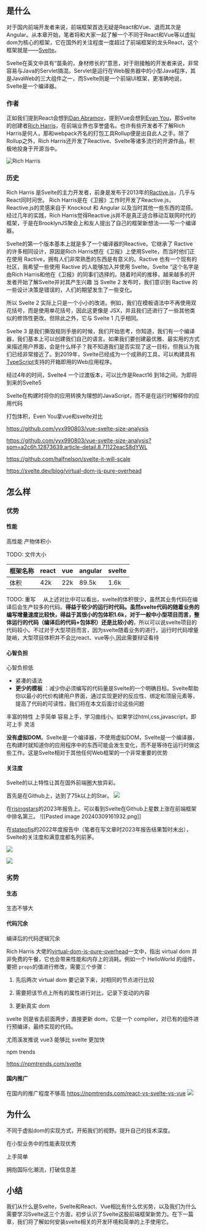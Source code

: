 ## 是什么

对于国内前端开发者来说，前端框架首选无疑是React和Vue、退而其次是Angular。从本章开始，笔者将和大家一起了解一个不同于React和Vue等以虚拟dom为核心的框架，它在国外的关注程度一度超过了前端框架的龙头React，这个框架就是——[Svelte](https://github.com/sveltejs/svelte)。

Svelte在英文中具有“苗条的，身材修长的”意思，对于刚接触的开发者来说，非常容易与Java的Servlet搞混。Servlet是运行在Web服务器中的小型Java程序，其是JavaWeb的三大组件之一，而Svelte则是一个前端UI框架，更准确地说，Svelte是一个编译器。

### 作者

正如我们提到React会想到[Dan Abramov](https://github.com/gaearon)，提到Vue会想到[Evan You](https://github.com/yyx990803)，那Svelte的创建者[Rich Harris](https://github.com/Rich-Harris)，在前端业界也享誉盛名。也许有些开发者不了解Rich Harris是何人，那和webpack齐名的打包工具Rollup便是出自此人之手。除了Rollup之外，Rich Harris还开发了Reactive、Svelte等诸多流行的开源作品，积极地投身于开源当中。

![Rich Harris](01-5.jpeg)

### 历史

Rich Harris 是Svelte的主力开发者，前身是发布于2013年的[Ractive.js](https://github.com/ractivejs/ractive)，几乎与React同时问世。
Rich Harris是在《卫报》工作时开发了Reactive.js，Reactive.js的灵感来自于 Knockout 和 Angular 以及当时其他一些东西的混搭。经过几年的实践，Rich Harris觉得Reactive.js并不是真正适合移动互联网时代的框架，于是在BrooklynJS聚会上和友人提出了自己的框架新想法——写一个编译器。

Svelte的第一个版本基本上就是多了一个编译器的Reactive。它继承了 Ractive 的许多相同设计，原因是Rich Harris想在《卫报》上使用Svelte，而当时他们正在使用 Ractive，拥有人们非常熟悉的东西是有意义的。Ractive 也有一个现有的社区，我希望一些使用 Ractive 的人能够加入并使用 Svelte。Svelte “这个名字是由Rich Harris和他在《卫报》的同事们选择的。随着时间的推移，越来越多的开发者开始了解Svelte并对其产生兴趣
当 Svelte 2 发布时，我们意识到 Ractive 的一些设计决策是错误的，人们的期望发生了一些变化。

所以 Svelte 2 实际上只是一个小小的改进。例如，我们在模板语法中不再使用双花括号，而是使用单花括号，因此这更像是 JSX，并且我们还进行了一些其他类似的修饰性更改。但除此之外，它与 Svelte 1 几乎相同。

Svelte 3 是我们撕毁规则手册的时候，我们开始思考，你知道，我们有一个编译器，我们基本上可以创建我们自己的语言。如果我们要创建最优雅、最实用的方式来描述用户界面，会是什么样子？我不知道我们是否实现了这一目标，但我认为我们已经非常接近了。到2019年，Svelte已经成为一个成熟的工具，可以构建具有[TypeScript](https://www.wbolt.com/go?_=bc24523fcaaHR0cHM6Ly93d3cudHlwZXNjcmlwdGxhbmcub3JnLw%3D%3D)支持的开箱即用的Web应用程序。

经过4年的时间，Svelte4 一个过渡版本，可以比作是React16 到18之间，为即将到来的Svelte5

Svelte在构建时将你的应用转换为理想的JavaScript，而不是在运行时解释你的应用代码

  

打包体积，Even You拿vue和svelte对比

  https://github.com/yyx990803/vue-svelte-size-analysis
  
https://github.com/yyx990803/vue-svelte-size-analysis?spm=a2c6h.12873639.article-detail.8.71122eacS8dYWL

https://github.com/halfnelson/svelte-it-will-scale
  

https://svelte.dev/blog/virtual-dom-is-pure-overhead

  

## 怎么样

### 优势

#### 性能
高性能
产物体积小

TODO: 文件大小

|框架名称|react|vue|angular|svelte|
|---|---|---|---|---|
|体积|42k|22k|89.5k|1.6k|

TODO: 重写
    从上述对比中可以看出，svelte的体积很少，虽然其业务代码在编译后会生产较多的代码。**得益于较少的运行时代码。虽然svelte代码的随着业务的编写增量速度比较快，得益于其很小的包体积1.6k，对于一般中小型项目而言，整体运行的代码（编译后的代码+包体积）还是比较小的**，所以可以说svelte项目的代码较小。不过对于大型项目而言，因为svelte随着业务的进行，运行时代码增量陡峭，大型项目体积并不会比react、vue等小,因此需要辩证看待

#### 心智负担
心智负担低
- 紧凑的语法
- **更少的模板** ：减少你必须编写的代码量是Svelte的一个明确目标。Svelte帮助你以最小的代价构建用户界面，通过实现更好的反应性、绑定和顶层元素等，提高了代码的可读性，我们将在本文后面讨论这些问题

丰富的特性
上手简单
容易上手，学习曲线小。如果学过html,css,javascript，即可上手
灵活

**没有虚拟DOM**。Svelte是一个编译器，不使用虚拟DOM，Svelte是一个编译器，在构建时就知道你的应用程序中的东西可能会发生变化，而不是等待在运行时做这些工作。这是Svelte相对于其他任何Web框架的一个非常重要的优势

#### 关注度
Svelte的以上特性让其在国外前端圈大放异彩。

首先是在Github上，达到了75k以上的Star。
![](./img/01-3.png)

在[risingstars](https://risingstars.js.org/2023/en#section-framework)的2023年报告上。可以看到Svelte在Github上星数上涨在前端框架中排名第三。
![[Pasted image 20240309161932.png]]
  

在[stateofjs](https://2022.stateofjs.com/zh-Hans/libraries/front-end-frameworks/)的2022年度报告中（笔者在写文章时2023年报告结果暂时未出），Svelte的关注度和满意度都名列前茅。

![](./01-1.png)

![](./img/01-2.png)


### 劣势

  
#### 生态
生态不够大

  
#### 代码冗余
编译后的代码逻辑冗余

Rich Harris 大佬的[virtual-dom-is-pure-overhead](https://svelte.dev/blog/virtual-dom-is-pure-overhead)一文中，指出 virtual dom 并非免费的午餐，它也会带来性能和内存上的消耗。例如一个 HelloWorld 的组件，要把 `props`的值进行修改，需要三个步骤：

  

1. 先后两次 virtual dom 要记录下来，对相同的节点进行比较

2. 需要把该节点上所有的属性进行对比，记录下变动的内容

3. 更新真实 dom

  

svelte 则是省去前面两步，直接更新 dom，它是一个 compiler，对已有的组件进行预编译，最终实现的代码。

  

尤雨溪发推说 vue3 能够比 svelte 更加快

npm trends

  

https://npmtrends.com/svelte

  



#### 国内推广
在国内的推广程度不够高
https://npmtrends.com/react-vs-svelte-vs-vue
![](./img/01-4.png)

## 为什么

不同于虚拟dom的实现方式，开拓我们的视野。提升自己的技术深度。

在小型业务中的性能表现优秀

上手简单

拥抱国际化潮流，打破信息差

## 小结

我们从什么是Svelte，Svelte和React、Vue相比有什么优劣势，以及我们为什么需要学习Svelte这三个方面，初步认识了Svelte这股前端框架新势力。在下一篇章，我们将了解如何安装svelte相关的开发环境和简单的上手使用它。
